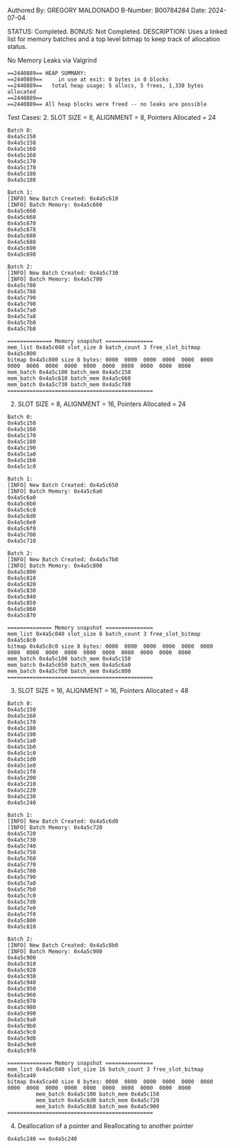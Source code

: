 Authored By: GREGORY MALDONADO
B-Number:    B00784284
Date:        2024-07-04

STATUS: Completed.
BONUS:  Not Completed.
DESCRIPTION: Uses a linked list for memory batches and a top level bitmap to keep track of allocation status.

No Memory Leaks via Valgrind
```
==2440889== HEAP SUMMARY:
==2440889==     in use at exit: 0 bytes in 0 blocks
==2440889==   total heap usage: 5 allocs, 5 frees, 1,338 bytes allocated
==2440889== 
==2440889== All heap blocks were freed -- no leaks are possible
```

Test Cases:
2. SLOT SIZE = 8, ALIGNMENT = 8, Pointers Allocated = 24
```
Batch 0:
0x4a5c150
0x4a5c158
0x4a5c160
0x4a5c168
0x4a5c170
0x4a5c178
0x4a5c180
0x4a5c188

Batch 1:
[INFO] New Batch Created: 0x4a5c610
[INFO] Batch Memory: 0x4a5c660
0x4a5c660
0x4a5c668
0x4a5c670
0x4a5c678
0x4a5c680
0x4a5c688
0x4a5c690
0x4a5c698

Batch 2:
[INFO] New Batch Created: 0x4a5c730
[INFO] Batch Memory: 0x4a5c780
0x4a5c780
0x4a5c788
0x4a5c790
0x4a5c798
0x4a5c7a0
0x4a5c7a8
0x4a5c7b0
0x4a5c7b8

============== Memory snapshot ===============
mem_list 0x4a5c040 slot_size 8 batch_count 3 free_slot_bitmap 0x4a5c800
bitmap 0x4a5c800 size 8 bytes: 0000  0000  0000  0000  0000  0000  0000  0000  0000  0000  0000  0000  0000  0000  0000  0000  
mem_batch 0x4a5c100 batch_mem 0x4a5c150
mem_batch 0x4a5c610 batch_mem 0x4a5c660
mem_batch 0x4a5c730 batch_mem 0x4a5c780
==============================================
```

2. SLOT SIZE = 8, ALIGNMENT = 16, Pointers Allocated = 24
```
Batch 0:
0x4a5c150
0x4a5c160
0x4a5c170
0x4a5c180
0x4a5c190
0x4a5c1a0
0x4a5c1b0
0x4a5c1c0

Batch 1:
[INFO] New Batch Created: 0x4a5c650
[INFO] Batch Memory: 0x4a5c6a0
0x4a5c6a0
0x4a5c6b0
0x4a5c6c0
0x4a5c6d0
0x4a5c6e0
0x4a5c6f0
0x4a5c700
0x4a5c710

Batch 2:
[INFO] New Batch Created: 0x4a5c7b0
[INFO] Batch Memory: 0x4a5c800
0x4a5c800
0x4a5c810
0x4a5c820
0x4a5c830
0x4a5c840
0x4a5c850
0x4a5c860
0x4a5c870

============== Memory snapshot ===============
mem_list 0x4a5c040 slot_size 8 batch_count 3 free_slot_bitmap 0x4a5c8c0
bitmap 0x4a5c8c0 size 8 bytes: 0000  0000  0000  0000  0000  0000  0000  0000  0000  0000  0000  0000  0000  0000  0000  0000  
mem_batch 0x4a5c100 batch_mem 0x4a5c150
mem_batch 0x4a5c650 batch_mem 0x4a5c6a0
mem_batch 0x4a5c7b0 batch_mem 0x4a5c800
==============================================
```
3. SLOT SIZE = 16, ALIGNMENT = 16, Pointers Allocated = 48
```
Batch 0:
0x4a5c150
0x4a5c160
0x4a5c170
0x4a5c180
0x4a5c190
0x4a5c1a0
0x4a5c1b0
0x4a5c1c0
0x4a5c1d0
0x4a5c1e0
0x4a5c1f0
0x4a5c200
0x4a5c210
0x4a5c220
0x4a5c230
0x4a5c240

Batch 1:
[INFO] New Batch Created: 0x4a5c6d0
[INFO] Batch Memory: 0x4a5c720
0x4a5c720
0x4a5c730
0x4a5c740
0x4a5c750
0x4a5c760
0x4a5c770
0x4a5c780
0x4a5c790
0x4a5c7a0
0x4a5c7b0
0x4a5c7c0
0x4a5c7d0
0x4a5c7e0
0x4a5c7f0
0x4a5c800
0x4a5c810

Batch 2:
[INFO] New Batch Created: 0x4a5c8b0
[INFO] Batch Memory: 0x4a5c900
0x4a5c900
0x4a5c910
0x4a5c920
0x4a5c930
0x4a5c940
0x4a5c950
0x4a5c960
0x4a5c970
0x4a5c980
0x4a5c990
0x4a5c9a0
0x4a5c9b0
0x4a5c9c0
0x4a5c9d0
0x4a5c9e0
0x4a5c9f0

============== Memory snapshot ===============
mem_list 0x4a5c040 slot_size 16 batch_count 3 free_slot_bitmap 0x4a5ca40
bitmap 0x4a5ca40 size 8 bytes: 0000  0000  0000  0000  0000  0000  0000  0000  0000  0000  0000  0000  0000  0000  0000  0000  
         mem_batch 0x4a5c100 batch_mem 0x4a5c150
         mem_batch 0x4a5c6d0 batch_mem 0x4a5c720
         mem_batch 0x4a5c8b0 batch_mem 0x4a5c900
==============================================
```
4. Deallocation of a pointer and Reallocating to another pointer
```
0x4a5c240 == 0x4a5c240
```
